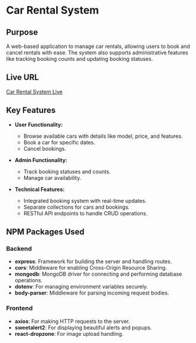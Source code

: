 # Car Rental System

## Purpose
A web-based application to manage car rentals, allowing users to book and cancel rentals with ease. The system also supports administrative features like tracking booking counts and updating booking statuses.

## Live URL
[Car Rental System Live](https://assignment-11-a1abc.web.app/)



## Key Features
- **User Functionality:**
  - Browse available cars with details like model, price, and features.
  - Book a car for specific dates.
  - Cancel bookings.
  
- **Admin Functionality:**
  - Track booking statuses and counts.
  - Manage car availability.
  
- **Technical Features:**
  - Integrated booking system with real-time updates.
  - Separate collections for cars and bookings.
  - RESTful API endpoints to handle CRUD operations.

## NPM Packages Used
### Backend
- **express**: Framework for building the server and handling routes.
- **cors**: Middleware for enabling Cross-Origin Resource Sharing.
- **mongodb**: MongoDB driver for connecting and performing database operations.
- **dotenv**: For managing environment variables securely.
- **body-parser**: Middleware for parsing incoming request bodies.

### Frontend
- **axios**: For making HTTP requests to the server.
- **sweetalert2**: For displaying beautiful alerts and popups.
- **react-dropzone**: For image upload handling.

